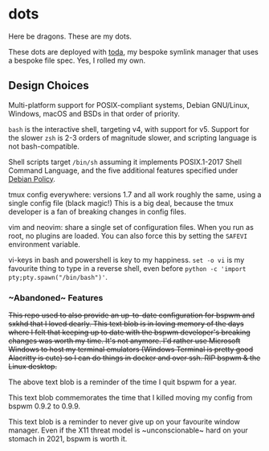 # dots

Here be dragons. These are my dots.

These dots are deployed with [toda](https://github.com/ypcrts/toda), my bespoke
symlink manager that uses a bespoke file spec. Yes, I rolled my own.

## Design Choices
Multi-platform support for POSIX-compliant systems, Debian GNU/Linux, Windows,
macOS and BSDs in that order of priority.


`bash` is the interactive shell, targeting v4, with support for v5. Support for the slower
  `zsh` is 2-3 orders of magnitude slower, and scripting language is not
  bash-compatible.

Shell scripts target `/bin/sh` assuming it implements POSIX.1-2017 Shell
    Command Language, and the five additional features specified under [Debian
    Policy](https://www.debian.org/doc/debian-policy/ch-files.html#s-scripts).

tmux config everywhere: versions 1.7 and all work roughly the same, using
  a single config file (black magic!) This is a big deal, because the tmux
  developer is a fan of breaking changes in config files.

vim and neovim: share a single set of configuration files.  When you run as
  root, no plugins are loaded. You can also force this by setting the `SAFEVI`
  environment variable.

vi-keys in bash and powershell is key to my happiness.  `set -o vi` is my favourite
    thing to type in a reverse shell, even before `python -c 'import
    pty;pty.spawn("/bin/bash")'`.

### ~Abandoned~ Features
<s>This repo used to also provide an up-to-date configuration for bspwm and sxkhd
that I loved dearly. This text blob is in loving memory of the days where
I felt that keeping up to date with the bspwm developer's breaking changes was
worth my time. It's not anymore. I'd rather use Microsoft Windows to host my
terminal emulators (<s>Windows Terminal is pretty good</s> Alacritty is cute)
so I can do things in docker and over ssh.  RIP bspwm & the Linux desktop.</s>

The above text blob is a reminder of the time I quit bspwm for a year.

This text blob commemorates the time that I killed moving my config from bspwm
0.9.2 to 0.9.9.

This text blob is a reminder to never give up on your favourite window manager.
Even if the X11 threat model is ~unconscionable~ hard on your stomach
in 2021, bspwm is worth it.
